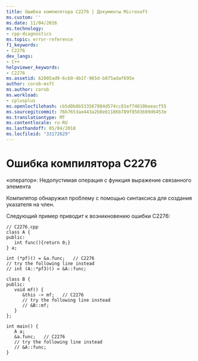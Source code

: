 ```yaml
---
title: Ошибка компилятора C2276 | Документы Microsoft
ms.custom: ''
ms.date: 11/04/2016
ms.technology:
- cpp-diagnostics
ms.topic: error-reference
f1_keywords:
- C2276
dev_langs:
- C++
helpviewer_keywords:
- C2276
ms.assetid: 62005ad9-6cb9-4b1f-965d-b875adaf695e
author: corob-msft
ms.author: corob
ms.workload:
- cplusplus
ms.openlocfilehash: cb5d0b8b533567884d574cc81ef74010beeacf55
ms.sourcegitcommit: 76b7653ae443a2b8eb1186b789f8503609d6453e
ms.translationtype: MT
ms.contentlocale: ru-RU
ms.lasthandoff: 05/04/2018
ms.locfileid: "33172629"
---
```

# <a name="compiler-error-c2276"></a>Ошибка компилятора C2276
«оператор»: Недопустимая операция с функция выражение связанного элемента  
  
 Компилятор обнаружил проблему с помощью синтаксиса для создания указателя на член.  
  
 Следующий пример приводит к возникновению ошибки C2276:  
  
```  
// C2276.cpp  
class A {  
public:  
   int func(){return 0;}  
} a;  
  
int (*pf)() = &a.func;   // C2276  
// try the following line instead  
// int (A::*pf3)() = &A::func;  
  
class B {  
public:  
   void mf() {  
      &this -> mf;   // C2276  
      // try the following line instead  
      // &B::mf;  
   }  
};  
  
int main() {  
   A a;  
   &a.func;   // C2276  
   // try the following line instead  
   // &A::func;  
}  
```
